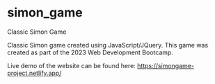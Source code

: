 # simon_game
Classic Simon Game

Classic Simon game created using JavaScript/JQuery. This game was created as part of the 2023 Web Development Bootcamp. 

Live demo of the website can be found here: https://simongame-project.netlify.app/
